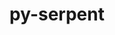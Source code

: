 ---
title: "py-serpent"
layout: cache
categories: [package, develop]
meta: {"versions": ["1.40"], "compilers": ["gcc@=11.4.0", "gcc@=9.4.0", "oneapi@=2023.2.0", "oneapi@=2023.2.1"], "oss": ["ubuntu20.04"], "platforms": ["linux"], "targets": ["aarch64", "neoverse_v1", "ppc64le", "x86_64_v3"], "stacks": ["e4s", "e4s-arm", "e4s-neoverse_v1", "e4s-oneapi", "e4s-power", "root"], "num_specs": 33, "num_specs_by_stack": {"root": 33, "e4s-arm": 6, "e4s-neoverse_v1": 4, "e4s-power": 8, "e4s": 8, "e4s-oneapi": 7}}
spec_details: [{"hash": "4lwszw5zqqofva675oeonmwonnzgftrd", "compiler": "gcc@=11.4.0", "versions": ["1.40"], "os": "ubuntu20.04", "platform": "linux", "target": "aarch64", "variants": ["build_system=python_pip"], "stacks": ["root", "e4s-arm"], "size": "-", "tarball": "https://binaries.spack.io/develop/build_cache/linux-ubuntu20.04-aarch64/gcc-11.4.0/py-serpent-1.40/linux-ubuntu20.04-aarch64-gcc-11.4.0-py-serpent-1.40-4lwszw5zqqofva675oeonmwonnzgftrd.spack"}, {"hash": "5cgr5yqo7aocwhxzxqlnsgujblfi2dk6", "compiler": "gcc@=11.4.0", "versions": ["1.40"], "os": "ubuntu20.04", "platform": "linux", "target": "aarch64", "variants": ["build_system=python_pip"], "stacks": ["root", "e4s-arm"], "size": "-", "tarball": "https://binaries.spack.io/develop/build_cache/linux-ubuntu20.04-aarch64/gcc-11.4.0/py-serpent-1.40/linux-ubuntu20.04-aarch64-gcc-11.4.0-py-serpent-1.40-5cgr5yqo7aocwhxzxqlnsgujblfi2dk6.spack"}, {"hash": "hmwyznfm3k5icgajid7jcrbfroelsady", "compiler": "gcc@=11.4.0", "versions": ["1.40"], "os": "ubuntu20.04", "platform": "linux", "target": "aarch64", "variants": ["build_system=python_pip"], "stacks": ["root", "e4s-arm"], "size": "-", "tarball": "https://binaries.spack.io/develop/build_cache/linux-ubuntu20.04-aarch64/gcc-11.4.0/py-serpent-1.40/linux-ubuntu20.04-aarch64-gcc-11.4.0-py-serpent-1.40-hmwyznfm3k5icgajid7jcrbfroelsady.spack"}, {"hash": "v76ccgfzfawgoobeidceof6ye56acflj", "compiler": "gcc@=11.4.0", "versions": ["1.40"], "os": "ubuntu20.04", "platform": "linux", "target": "aarch64", "variants": ["build_system=python_pip"], "stacks": ["root", "e4s-arm"], "size": "-", "tarball": "https://binaries.spack.io/develop/build_cache/linux-ubuntu20.04-aarch64/gcc-11.4.0/py-serpent-1.40/linux-ubuntu20.04-aarch64-gcc-11.4.0-py-serpent-1.40-v76ccgfzfawgoobeidceof6ye56acflj.spack"}, {"hash": "z67722cblc3bgrexcejyqp3tluw42yap", "compiler": "gcc@=11.4.0", "versions": ["1.40"], "os": "ubuntu20.04", "platform": "linux", "target": "aarch64", "variants": ["build_system=python_pip"], "stacks": ["root", "e4s-arm"], "size": "-", "tarball": "https://binaries.spack.io/develop/build_cache/linux-ubuntu20.04-aarch64/gcc-11.4.0/py-serpent-1.40/linux-ubuntu20.04-aarch64-gcc-11.4.0-py-serpent-1.40-z67722cblc3bgrexcejyqp3tluw42yap.spack"}, {"hash": "ioectdb3nqnvnd4254zyqjjwwk2xho6p", "compiler": "gcc@=11.4.0", "versions": ["1.40"], "os": "ubuntu20.04", "platform": "linux", "target": "aarch64", "variants": ["build_system=python_pip"], "stacks": ["root", "e4s-arm"], "size": "-", "tarball": "https://binaries.spack.io/develop/build_cache/linux-ubuntu20.04-aarch64/gcc-11.4.0/py-serpent-1.40/linux-ubuntu20.04-aarch64-gcc-11.4.0-py-serpent-1.40-ioectdb3nqnvnd4254zyqjjwwk2xho6p.spack"}, {"hash": "adzebqe7dasewxfvrkudfde6rlaamqk6", "compiler": "gcc@=11.4.0", "versions": ["1.40"], "os": "ubuntu20.04", "platform": "linux", "target": "neoverse_v1", "variants": ["build_system=python_pip"], "stacks": ["root", "e4s-neoverse_v1"], "size": "-", "tarball": "https://binaries.spack.io/develop/build_cache/linux-ubuntu20.04-neoverse_v1/gcc-11.4.0/py-serpent-1.40/linux-ubuntu20.04-neoverse_v1-gcc-11.4.0-py-serpent-1.40-adzebqe7dasewxfvrkudfde6rlaamqk6.spack"}, {"hash": "mwz63k2bj66tlo5ldubek3lsuic336fm", "compiler": "gcc@=11.4.0", "versions": ["1.40"], "os": "ubuntu20.04", "platform": "linux", "target": "neoverse_v1", "variants": ["build_system=python_pip"], "stacks": ["root", "e4s-neoverse_v1"], "size": "-", "tarball": "https://binaries.spack.io/develop/build_cache/linux-ubuntu20.04-neoverse_v1/gcc-11.4.0/py-serpent-1.40/linux-ubuntu20.04-neoverse_v1-gcc-11.4.0-py-serpent-1.40-mwz63k2bj66tlo5ldubek3lsuic336fm.spack"}, {"hash": "c5mwh6hbrlnfobf3rvft2fxfmsrqmdow", "compiler": "gcc@=11.4.0", "versions": ["1.40"], "os": "ubuntu20.04", "platform": "linux", "target": "neoverse_v1", "variants": ["build_system=python_pip"], "stacks": ["root", "e4s-neoverse_v1"], "size": "-", "tarball": "https://binaries.spack.io/develop/build_cache/linux-ubuntu20.04-neoverse_v1/gcc-11.4.0/py-serpent-1.40/linux-ubuntu20.04-neoverse_v1-gcc-11.4.0-py-serpent-1.40-c5mwh6hbrlnfobf3rvft2fxfmsrqmdow.spack"}, {"hash": "gguadu2k245euwlex3jwxwnaqtupunni", "compiler": "gcc@=11.4.0", "versions": ["1.40"], "os": "ubuntu20.04", "platform": "linux", "target": "neoverse_v1", "variants": ["build_system=python_pip"], "stacks": ["root", "e4s-neoverse_v1"], "size": "-", "tarball": "https://binaries.spack.io/develop/build_cache/linux-ubuntu20.04-neoverse_v1/gcc-11.4.0/py-serpent-1.40/linux-ubuntu20.04-neoverse_v1-gcc-11.4.0-py-serpent-1.40-gguadu2k245euwlex3jwxwnaqtupunni.spack"}, {"hash": "jud55n2mn2lbreyvboqwn2tmxh5vj65q", "compiler": "gcc@=9.4.0", "versions": ["1.40"], "os": "ubuntu20.04", "platform": "linux", "target": "ppc64le", "variants": ["build_system=python_pip"], "stacks": ["root", "e4s-power"], "size": "-", "tarball": "https://binaries.spack.io/develop/build_cache/linux-ubuntu20.04-ppc64le/gcc-9.4.0/py-serpent-1.40/linux-ubuntu20.04-ppc64le-gcc-9.4.0-py-serpent-1.40-jud55n2mn2lbreyvboqwn2tmxh5vj65q.spack"}, {"hash": "xty3nqk2iiyxzrcbcw3wugngj5f37o3j", "compiler": "gcc@=9.4.0", "versions": ["1.40"], "os": "ubuntu20.04", "platform": "linux", "target": "ppc64le", "variants": ["build_system=python_pip"], "stacks": ["root", "e4s-power"], "size": "-", "tarball": "https://binaries.spack.io/develop/build_cache/linux-ubuntu20.04-ppc64le/gcc-9.4.0/py-serpent-1.40/linux-ubuntu20.04-ppc64le-gcc-9.4.0-py-serpent-1.40-xty3nqk2iiyxzrcbcw3wugngj5f37o3j.spack"}, {"hash": "3d74eqmxn7bbgb5gw5rgzwtg2fqccvml", "compiler": "gcc@=9.4.0", "versions": ["1.40"], "os": "ubuntu20.04", "platform": "linux", "target": "ppc64le", "variants": ["build_system=python_pip"], "stacks": ["root", "e4s-power"], "size": "-", "tarball": "https://binaries.spack.io/develop/build_cache/linux-ubuntu20.04-ppc64le/gcc-9.4.0/py-serpent-1.40/linux-ubuntu20.04-ppc64le-gcc-9.4.0-py-serpent-1.40-3d74eqmxn7bbgb5gw5rgzwtg2fqccvml.spack"}, {"hash": "mqd73gq3y73bubg7otthmwiw5ygydwb3", "compiler": "gcc@=9.4.0", "versions": ["1.40"], "os": "ubuntu20.04", "platform": "linux", "target": "ppc64le", "variants": ["build_system=python_pip"], "stacks": ["root", "e4s-power"], "size": "-", "tarball": "https://binaries.spack.io/develop/build_cache/linux-ubuntu20.04-ppc64le/gcc-9.4.0/py-serpent-1.40/linux-ubuntu20.04-ppc64le-gcc-9.4.0-py-serpent-1.40-mqd73gq3y73bubg7otthmwiw5ygydwb3.spack"}, {"hash": "aokmm2xiplo4ftxvakoafc6twxfpcwme", "compiler": "gcc@=9.4.0", "versions": ["1.40"], "os": "ubuntu20.04", "platform": "linux", "target": "ppc64le", "variants": ["build_system=python_pip"], "stacks": ["root", "e4s-power"], "size": "-", "tarball": "https://binaries.spack.io/develop/build_cache/linux-ubuntu20.04-ppc64le/gcc-9.4.0/py-serpent-1.40/linux-ubuntu20.04-ppc64le-gcc-9.4.0-py-serpent-1.40-aokmm2xiplo4ftxvakoafc6twxfpcwme.spack"}, {"hash": "hsgysucp245x5zazzx23kxkbrxoal4ph", "compiler": "gcc@=9.4.0", "versions": ["1.40"], "os": "ubuntu20.04", "platform": "linux", "target": "ppc64le", "variants": ["build_system=python_pip"], "stacks": ["root", "e4s-power"], "size": "-", "tarball": "https://binaries.spack.io/develop/build_cache/linux-ubuntu20.04-ppc64le/gcc-9.4.0/py-serpent-1.40/linux-ubuntu20.04-ppc64le-gcc-9.4.0-py-serpent-1.40-hsgysucp245x5zazzx23kxkbrxoal4ph.spack"}, {"hash": "d4xni4mymi73hwat3xcmi55pa5efqwo7", "compiler": "gcc@=9.4.0", "versions": ["1.40"], "os": "ubuntu20.04", "platform": "linux", "target": "ppc64le", "variants": ["build_system=python_pip"], "stacks": ["root", "e4s-power"], "size": "-", "tarball": "https://binaries.spack.io/develop/build_cache/linux-ubuntu20.04-ppc64le/gcc-9.4.0/py-serpent-1.40/linux-ubuntu20.04-ppc64le-gcc-9.4.0-py-serpent-1.40-d4xni4mymi73hwat3xcmi55pa5efqwo7.spack"}, {"hash": "py7sdveehbghm7fmlcz7jrgvvwio22dz", "compiler": "gcc@=9.4.0", "versions": ["1.40"], "os": "ubuntu20.04", "platform": "linux", "target": "ppc64le", "variants": ["build_system=python_pip"], "stacks": ["root", "e4s-power"], "size": "-", "tarball": "https://binaries.spack.io/develop/build_cache/linux-ubuntu20.04-ppc64le/gcc-9.4.0/py-serpent-1.40/linux-ubuntu20.04-ppc64le-gcc-9.4.0-py-serpent-1.40-py7sdveehbghm7fmlcz7jrgvvwio22dz.spack"}, {"hash": "lenmhdrulmtzjnf6cyj3nszvfj74pkim", "compiler": "gcc@=11.4.0", "versions": ["1.40"], "os": "ubuntu20.04", "platform": "linux", "target": "x86_64_v3", "variants": ["build_system=python_pip"], "stacks": ["root", "e4s"], "size": "-", "tarball": "https://binaries.spack.io/develop/build_cache/linux-ubuntu20.04-x86_64_v3/gcc-11.4.0/py-serpent-1.40/linux-ubuntu20.04-x86_64_v3-gcc-11.4.0-py-serpent-1.40-lenmhdrulmtzjnf6cyj3nszvfj74pkim.spack"}, {"hash": "3mw45cfjup2ezeydv2rugjxlhpcesawm", "compiler": "gcc@=11.4.0", "versions": ["1.40"], "os": "ubuntu20.04", "platform": "linux", "target": "x86_64_v3", "variants": ["build_system=python_pip"], "stacks": ["root", "e4s"], "size": "-", "tarball": "https://binaries.spack.io/develop/build_cache/linux-ubuntu20.04-x86_64_v3/gcc-11.4.0/py-serpent-1.40/linux-ubuntu20.04-x86_64_v3-gcc-11.4.0-py-serpent-1.40-3mw45cfjup2ezeydv2rugjxlhpcesawm.spack"}, {"hash": "n3tafqezbydpczhxkkycivda3ksuowcy", "compiler": "gcc@=11.4.0", "versions": ["1.40"], "os": "ubuntu20.04", "platform": "linux", "target": "x86_64_v3", "variants": ["build_system=python_pip"], "stacks": ["root", "e4s"], "size": "-", "tarball": "https://binaries.spack.io/develop/build_cache/linux-ubuntu20.04-x86_64_v3/gcc-11.4.0/py-serpent-1.40/linux-ubuntu20.04-x86_64_v3-gcc-11.4.0-py-serpent-1.40-n3tafqezbydpczhxkkycivda3ksuowcy.spack"}, {"hash": "tjrwvbiaghod5fvqp5ajlwilqlsuxexw", "compiler": "gcc@=11.4.0", "versions": ["1.40"], "os": "ubuntu20.04", "platform": "linux", "target": "x86_64_v3", "variants": ["build_system=python_pip"], "stacks": ["root", "e4s"], "size": "-", "tarball": "https://binaries.spack.io/develop/build_cache/linux-ubuntu20.04-x86_64_v3/gcc-11.4.0/py-serpent-1.40/linux-ubuntu20.04-x86_64_v3-gcc-11.4.0-py-serpent-1.40-tjrwvbiaghod5fvqp5ajlwilqlsuxexw.spack"}, {"hash": "7jp2faammfyrym7ttugataax7pn3n3km", "compiler": "gcc@=11.4.0", "versions": ["1.40"], "os": "ubuntu20.04", "platform": "linux", "target": "x86_64_v3", "variants": ["build_system=python_pip"], "stacks": ["root", "e4s"], "size": "-", "tarball": "https://binaries.spack.io/develop/build_cache/linux-ubuntu20.04-x86_64_v3/gcc-11.4.0/py-serpent-1.40/linux-ubuntu20.04-x86_64_v3-gcc-11.4.0-py-serpent-1.40-7jp2faammfyrym7ttugataax7pn3n3km.spack"}, {"hash": "le5qltfv32pxks5oiw3zjztdy6exsapj", "compiler": "gcc@=11.4.0", "versions": ["1.40"], "os": "ubuntu20.04", "platform": "linux", "target": "x86_64_v3", "variants": ["build_system=python_pip"], "stacks": ["root", "e4s"], "size": "-", "tarball": "https://binaries.spack.io/develop/build_cache/linux-ubuntu20.04-x86_64_v3/gcc-11.4.0/py-serpent-1.40/linux-ubuntu20.04-x86_64_v3-gcc-11.4.0-py-serpent-1.40-le5qltfv32pxks5oiw3zjztdy6exsapj.spack"}, {"hash": "wfnuefebwmlpteklnskszoltk4ni4amk", "compiler": "gcc@=11.4.0", "versions": ["1.40"], "os": "ubuntu20.04", "platform": "linux", "target": "x86_64_v3", "variants": ["build_system=python_pip"], "stacks": ["root", "e4s"], "size": "-", "tarball": "https://binaries.spack.io/develop/build_cache/linux-ubuntu20.04-x86_64_v3/gcc-11.4.0/py-serpent-1.40/linux-ubuntu20.04-x86_64_v3-gcc-11.4.0-py-serpent-1.40-wfnuefebwmlpteklnskszoltk4ni4amk.spack"}, {"hash": "exdeu7sbnuom3i2m6bxjvqilypzyamsl", "compiler": "gcc@=11.4.0", "versions": ["1.40"], "os": "ubuntu20.04", "platform": "linux", "target": "x86_64_v3", "variants": ["build_system=python_pip"], "stacks": ["root", "e4s"], "size": "-", "tarball": "https://binaries.spack.io/develop/build_cache/linux-ubuntu20.04-x86_64_v3/gcc-11.4.0/py-serpent-1.40/linux-ubuntu20.04-x86_64_v3-gcc-11.4.0-py-serpent-1.40-exdeu7sbnuom3i2m6bxjvqilypzyamsl.spack"}, {"hash": "w4427xbxrpv2ujn37clrivsm6lwtq25t", "compiler": "oneapi@=2023.2.0", "versions": ["1.40"], "os": "ubuntu20.04", "platform": "linux", "target": "x86_64_v3", "variants": ["build_system=python_pip"], "stacks": ["root", "e4s-oneapi"], "size": "-", "tarball": "https://binaries.spack.io/develop/build_cache/linux-ubuntu20.04-x86_64_v3/oneapi-2023.2.0/py-serpent-1.40/linux-ubuntu20.04-x86_64_v3-oneapi-2023.2.0-py-serpent-1.40-w4427xbxrpv2ujn37clrivsm6lwtq25t.spack"}, {"hash": "mxtt3plwllumblln2nqwr3ov3u4f6fzb", "compiler": "oneapi@=2023.2.1", "versions": ["1.40"], "os": "ubuntu20.04", "platform": "linux", "target": "x86_64_v3", "variants": ["build_system=python_pip"], "stacks": ["root", "e4s-oneapi"], "size": "-", "tarball": "https://binaries.spack.io/develop/build_cache/linux-ubuntu20.04-x86_64_v3/oneapi-2023.2.1/py-serpent-1.40/linux-ubuntu20.04-x86_64_v3-oneapi-2023.2.1-py-serpent-1.40-mxtt3plwllumblln2nqwr3ov3u4f6fzb.spack"}, {"hash": "aun5e6b62m7nawk32wc2l5djr4qzw6lz", "compiler": "oneapi@=2023.2.1", "versions": ["1.40"], "os": "ubuntu20.04", "platform": "linux", "target": "x86_64_v3", "variants": ["build_system=python_pip"], "stacks": ["root", "e4s-oneapi"], "size": "-", "tarball": "https://binaries.spack.io/develop/build_cache/linux-ubuntu20.04-x86_64_v3/oneapi-2023.2.1/py-serpent-1.40/linux-ubuntu20.04-x86_64_v3-oneapi-2023.2.1-py-serpent-1.40-aun5e6b62m7nawk32wc2l5djr4qzw6lz.spack"}, {"hash": "4xu2xhathlatn2kewlqh6h7ln5cmq657", "compiler": "oneapi@=2023.2.1", "versions": ["1.40"], "os": "ubuntu20.04", "platform": "linux", "target": "x86_64_v3", "variants": ["build_system=python_pip"], "stacks": ["root", "e4s-oneapi"], "size": "-", "tarball": "https://binaries.spack.io/develop/build_cache/linux-ubuntu20.04-x86_64_v3/oneapi-2023.2.1/py-serpent-1.40/linux-ubuntu20.04-x86_64_v3-oneapi-2023.2.1-py-serpent-1.40-4xu2xhathlatn2kewlqh6h7ln5cmq657.spack"}, {"hash": "seojbwczb6bcaugctfjiighu4uttkdtt", "compiler": "oneapi@=2023.2.1", "versions": ["1.40"], "os": "ubuntu20.04", "platform": "linux", "target": "x86_64_v3", "variants": ["build_system=python_pip"], "stacks": ["root", "e4s-oneapi"], "size": "-", "tarball": "https://binaries.spack.io/develop/build_cache/linux-ubuntu20.04-x86_64_v3/oneapi-2023.2.1/py-serpent-1.40/linux-ubuntu20.04-x86_64_v3-oneapi-2023.2.1-py-serpent-1.40-seojbwczb6bcaugctfjiighu4uttkdtt.spack"}, {"hash": "gxbrysaeyjcexylb5uq5avjlkkapehlo", "compiler": "oneapi@=2023.2.1", "versions": ["1.40"], "os": "ubuntu20.04", "platform": "linux", "target": "x86_64_v3", "variants": ["build_system=python_pip"], "stacks": ["root", "e4s-oneapi"], "size": "-", "tarball": "https://binaries.spack.io/develop/build_cache/linux-ubuntu20.04-x86_64_v3/oneapi-2023.2.1/py-serpent-1.40/linux-ubuntu20.04-x86_64_v3-oneapi-2023.2.1-py-serpent-1.40-gxbrysaeyjcexylb5uq5avjlkkapehlo.spack"}, {"hash": "kdb5aoe36n5yh2455v7k5y3kswgim3ej", "compiler": "oneapi@=2023.2.1", "versions": ["1.40"], "os": "ubuntu20.04", "platform": "linux", "target": "x86_64_v3", "variants": ["build_system=python_pip"], "stacks": ["root", "e4s-oneapi"], "size": "-", "tarball": "https://binaries.spack.io/develop/build_cache/linux-ubuntu20.04-x86_64_v3/oneapi-2023.2.1/py-serpent-1.40/linux-ubuntu20.04-x86_64_v3-oneapi-2023.2.1-py-serpent-1.40-kdb5aoe36n5yh2455v7k5y3kswgim3ej.spack"}]
---